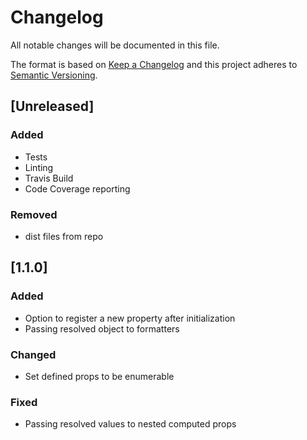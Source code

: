 # Changelog
All notable changes will be documented in this file.

The format is based on [Keep a Changelog](http://keepachangelog.com/en/1.0.0/)
and this project adheres to [Semantic Versioning](http://semver.org/spec/v2.0.0.html).

## [Unreleased]
### Added
  - Tests
  - Linting
  - Travis Build
  - Code Coverage reporting

### Removed
 - dist files from repo

## [1.1.0]
### Added
- Option to register a new property after initialization
- Passing resolved object to formatters
### Changed
- Set defined props to be enumerable
### Fixed
- Passing resolved values to nested computed props
